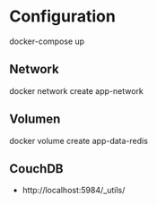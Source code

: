 # Configuration

docker-compose up

## Network

docker network create app-network

## Volumen

docker volume create app-data-redis

## CouchDB

- http://localhost:5984/_utils/

